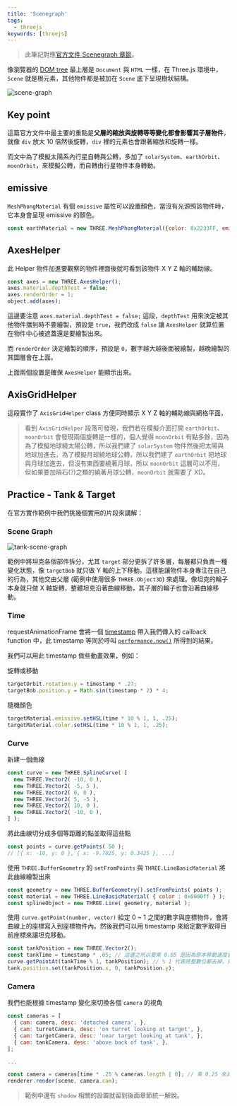 ```yaml
---
title: 'Scenegraph'
tags:
  - threejs
keywords: [threejs]
---
```


> 此筆記對應[官方文件 Scenegraph 章節](https://threejs.org/manual/#en/scenegraph)。

像瀏覽器的 [DOM tree](https://javascript.info/dom-nodes) 最上層是 `Document` 與 `HTML` 一樣，在 Three.js 環境中，`Scene` 就是根元素，其他物件都是被加在 `Scene` 底下呈現樹狀結構。

![scene-graph](https://threejs.org/manual/resources/images/scenegraph-generic.svg)

## Key point

這篇官方文件中最主要的重點是**父層的縮放與旋轉等等變化都會影響其子層物件**，就像 `div` 放大 10 倍然後旋轉，`div` 裡的元素也會跟著縮放和旋轉一樣。

而文中為了模擬太陽系內行星自轉與公轉，多加了 `solarSystem`、`earthOrbit`、`moonOrbit`，來模擬公轉，而自轉由行星物件本身轉動。

## emissive

`MeshPhongMaterial` 有個 `emissive` 屬性可以設置顏色，當沒有光源照該物件時，它本身會呈現 emissive 的顏色。

```js
const earthMaterial = new THREE.MeshPhongMaterial({color: 0x2233FF, emissive: 0x112244});
```

## AxesHelper

此 Helper 物件加進要觀察的物件裡面後就可看到該物件 X Y Z 軸的輔助線。

```js
const axes = new THREE.AxesHelper();
axes.material.depthTest = false;
axes.renderOrder = 1;
object.add(axes);
```

這邊要注意 `axes.material.depthTest = false;` 這段，`depthTest` 用來決定被其他物件擋到時不要繪製，預設是 `true`，我們改成 `false` 讓 `AxesHelper` 就算位置在物件中心被遮蓋還是要繪製出來。

而 `renderOrder` 決定繪製的順序，預設是 `0`，數字越大越後面被繪製，越晚繪製的其圖層會在上面。

上面兩個設置是確保 `AxesHelper` 能顯示出來。

## AxisGridHelper

這段實作了 `AxisGridHelper` class 方便同時顯示 X Y Z 軸的輔助線與網格平面，

> 看到 `AxisGridHelper` 段落可發現，我們若在模擬介面打開 `earthOrbit`、`moonOrbit` 會發現兩個旋轉是一樣的，個人覺得 `moonOrbit` 有點多餘，因為為了模擬地球繞太陽公轉，所以我們建了 `solarSystem` 物件然後把太陽與地球加進去，為了模擬月球繞地球公轉，所以我們建了 `earthOrbit` 把地球與月球加進去，但沒有東西要繞著月球，所以 `moonOrbit` 這層可以不用，但如果要加隕石(?)之類的繞著月球公轉，`moonOrbit` 就需要了 XD。

## Practice - Tank & Target

在官方實作範例中我們挑幾個實用的片段來講解：

### Scene Graph

![tank-scene-graph](https://threejs.org/manual/resources/images/scenegraph-tank.svg)

範例中將坦克各個部件拆分，尤其 `target` 部分更拆了許多層，每層都只負責一種變化狀態，像 `targetBob` 就只做 Y 軸的上下移動。這樣能讓物件本身專注在自己的行為，其他交由父層 (範例中使用很多 `THREE.Object3D`) 來處理。像坦克的輪子本身就只做 X 軸旋轉，整體坦克沿著曲線移動，其子層的輪子也會沿著曲線移動。

### Time

requestAnimationFrame 會將一個 [timestamp](https://developer.mozilla.org/en-US/docs/Web/API/DOMHighResTimeStamp) 帶入我們傳入的 callback function 中，此 timestamp 等同於呼叫 [`performance.now()`](https://developer.mozilla.org/en-US/docs/Web/API/Performance/now) 所得到的結果。

我們可以用此 timestamp 做些動畫效果，例如：

旋轉或移動

```js
targetOrbit.rotation.y = timestamp * .27;
targetBob.position.y = Math.sin(timestamp * 2) * 4;
```

隨機顏色
```js
targetMaterial.emissive.setHSL(time * 10 % 1, 1, .25);
targetMaterial.color.setHSL(time * 10 % 1, 1, .25);
```

### Curve

新建一個曲線

```js
const curve = new THREE.SplineCurve( [
  new THREE.Vector2( -10, 0 ),
  new THREE.Vector2( -5, 5 ),
  new THREE.Vector2( 0, 0 ),
  new THREE.Vector2( 5, -5 ),
  new THREE.Vector2( 10, 0 ),
  new THREE.Vector2( -10, 0 ),
] );
```

將此曲線切分成多個等距離的點並取得這些點

```js
const points = curve.getPoints( 50 );
// [{ x: -10, y: 0 }, { x: -9.7025, y: 0.3425 }, ...]
```

使用 `THREE.BufferGeometry` 的 `setFromPoints` 與 `THREE.LineBasicMaterial` 將此曲線繪製出來

```js
const geometry = new THREE.BufferGeometry().setFromPoints( points );
const material = new THREE.LineBasicMaterial( { color : 0x0000ff } );
const splineObject = new THREE.Line( geometry, material );
```

使用 `curve.getPoint(number, vector)` 給定 0 ~ 1 之間的數字與座標物件，會將曲線上的座標寫入到座標物件內。然後我們可以用 timestamp 來給定數字取得目前座標來讓坦克移動。

```js
const tankPosition = new THREE.Vector2();
const tankTime = timestamp * .05; // 這邊之所以要乘 0.05 是因為原本移動速度會太快。
curve.getPointAt(tankTime % 1, tankPosition); // % 1 代表將整數位都去掉，只剩小數位來符合參數條件。
tank.position.set(tankPosition.x, 0, tankPosition.y);
```

### Camera

我們也能根據 timestamp 變化來切換各個 `camera` 的視角

```js
const cameras = [
  { cam: camera, desc: 'detached camera', },
  { cam: turretCamera, desc: 'on turret looking at target', },
  { cam: targetCamera, desc: 'near target looking at tank', },
  { cam: tankCamera, desc: 'above back of tank', },
];

...

const camera = cameras[time * .25 % cameras.length | 0]; // 乘 0.25 來減慢速度， | 0 這段是為了去掉小數點
renderer.render(scene, camera.cam);
```

> 範例中還有 `shadow` 相關的設置就留到後面章節統一解說。
